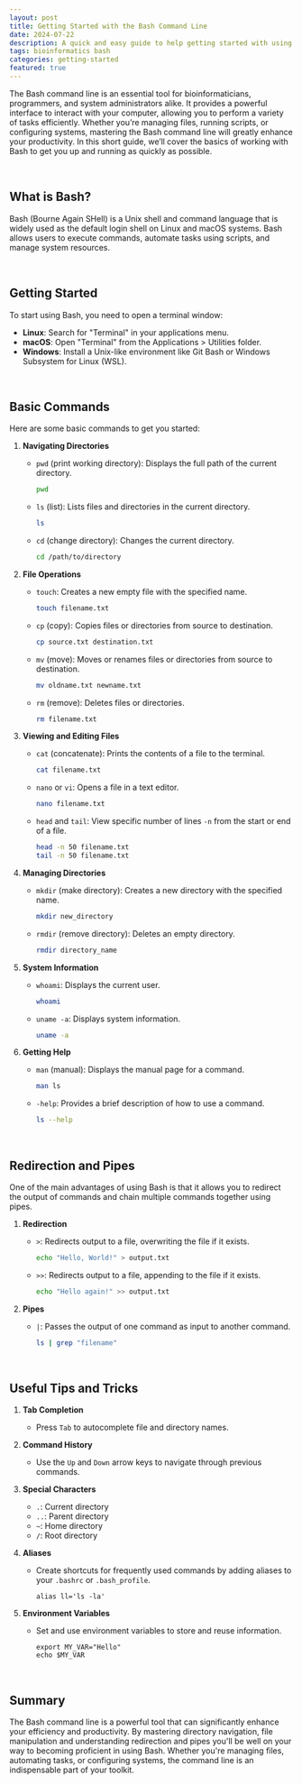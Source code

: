 ```yaml
---
layout: post
title: Getting Started with the Bash Command Line
date: 2024-07-22
description: A quick and easy guide to help getting started with using the command line.
tags: bioinformatics bash
categories: getting-started
featured: true
---
```


The Bash command line is an essential tool for bioinformaticians, programmers, and system administrators alike. It provides a powerful interface to interact with your computer, allowing you to perform a variety of tasks efficiently. Whether you’re managing files, running scripts, or configuring systems, mastering the Bash command line will greatly enhance your productivity. In this short guide, we’ll cover the basics of working with Bash to get you up and running as quickly as possible.

<br>

## What is Bash?

Bash (Bourne Again SHell) is a Unix shell and command language that is widely used as the default login shell on Linux and macOS systems. Bash allows users to execute commands, automate tasks using scripts, and manage system resources.

<br>

## Getting Started

To start using Bash, you need to open a terminal window:

- **Linux**: Search for "Terminal" in your applications menu.
- **macOS**: Open "Terminal" from the Applications > Utilities folder.
- **Windows**: Install a Unix-like environment like Git Bash or Windows Subsystem for Linux (WSL).

<br>

## Basic Commands

Here are some basic commands to get you started:

1. **Navigating Directories**
    - `pwd` (print working directory): Displays the full path of the current directory.
        
        ```bash
        pwd
        ```
        
    - `ls` (list): Lists files and directories in the current directory.
        
        ```bash
        ls
        ```
        
    - `cd` (change directory): Changes the current directory.
        
        ```bash
        cd /path/to/directory
        ```
        
2. **File Operations**
    - `touch`: Creates a new empty file with the specified name.
        
        ```bash
        touch filename.txt
        ```
        
    - `cp` (copy): Copies files or directories from source to destination.
        
        ```bash
        cp source.txt destination.txt
        ```
        
    - `mv` (move): Moves or renames files or directories from source to destination.
        
        ```bash
        mv oldname.txt newname.txt
        ```
        
    - `rm` (remove): Deletes files or directories.
        
        ```bash
        rm filename.txt
        ```
        
3. **Viewing and Editing Files**
    - `cat` (concatenate): Prints the contents of a file to the terminal.
        
        ```bash
        cat filename.txt
        ```
        
    - `nano` or `vi`: Opens a file in a text editor.
        
        ```bash
        nano filename.txt
        ```
        
    - `head` and `tail`: View specific number of lines `-n` from the start or end of a file.
        
        ```bash
        head -n 50 filename.txt
        tail -n 50 filename.txt
        ```
        
4. **Managing Directories**
    - `mkdir` (make directory): Creates a new directory with the specified name.
        
        ```bash
        mkdir new_directory
        ```
        
    - `rmdir` (remove directory): Deletes an empty directory.
        
        ```bash
        rmdir directory_name
        ```
        
5. **System Information**
    - `whoami`: Displays the current user.
        
        ```bash
        whoami
        ```
        
    - `uname -a`: Displays system information.
        
        ```bash
        uname -a
        ```
        
6. **Getting Help**
    - `man` (manual): Displays the manual page for a command.
        
        ```bash
        man ls
        ```
        
    - `-help`: Provides a brief description of how to use a command.
        
        ```bash
        ls --help
        ```
        

<br>

## Redirection and Pipes

One of the main advantages of using Bash is that it allows you to redirect the output of commands and chain multiple commands together using pipes.

1. **Redirection**
    - `>`: Redirects output to a file, overwriting the file if it exists.
        
        ```bash
        echo "Hello, World!" > output.txt
        ```
        
    - `>>`: Redirects output to a file, appending to the file if it exists.
        
        ```bash
        echo "Hello again!" >> output.txt
        ```
        
2. **Pipes**
    - `|`: Passes the output of one command as input to another command.
        
        ```bash
        ls | grep "filename"
        ```
        

<br>

## Useful Tips and Tricks

1. **Tab Completion**
    - Press `Tab` to autocomplete file and directory names.
2. **Command History**
    - Use the `Up` and `Down` arrow keys to navigate through previous commands.
3. **Special Characters**
    - `.`: Current directory
    - `..`: Parent directory
    - `~`: Home directory
    - `/`: Root directory
4. **Aliases**
    - Create shortcuts for frequently used commands by adding aliases to your `.bashrc` or `.bash_profile`.
        
        ```
        alias ll='ls -la'
        ```
        
5. **Environment Variables**
    - Set and use environment variables to store and reuse information.
        
        ```
        export MY_VAR="Hello"
        echo $MY_VAR
        ```
        

<br>

## Summary

The Bash command line is a powerful tool that can significantly enhance your efficiency and productivity. By mastering directory navigation, file manipulation and understanding redirection and pipes you'll be well on your way to becoming proficient in using Bash. Whether you're managing files, automating tasks, or configuring systems, the command line is an indispensable part of your toolkit.